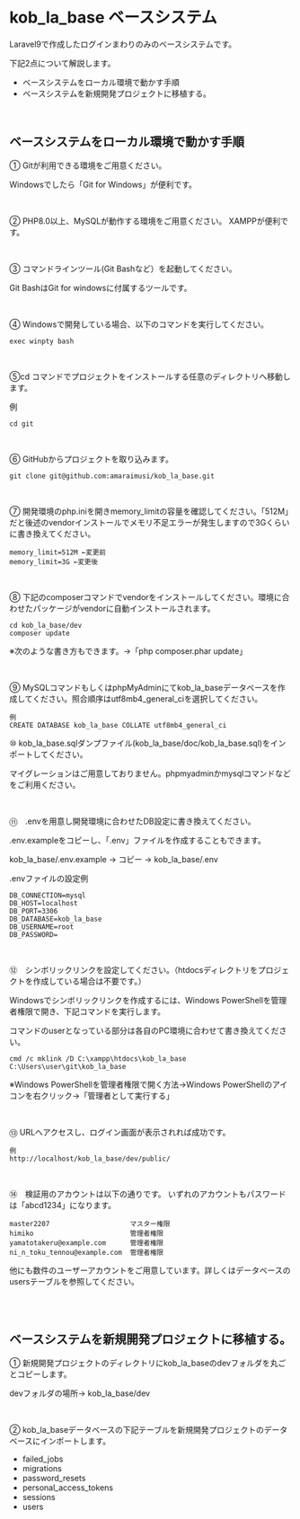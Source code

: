 # kob_la_base ベースシステム


Laravel9で作成したログインまわりのみのベースシステムです。

下記2点について解説します。
- ベースシステムをローカル環境で動かす手順
- ベースシステムを新規開発プロジェクトに移植する。

<br>

## ベースシステムをローカル環境で動かす手順


① Gitが利用できる環境をご用意ください。

 Windowsでしたら「Git for Windows」が便利です。
 
 <br>
 

② PHP8.0以上、MySQLが動作する環境をご用意ください。
 XAMPPが便利です。
 
 <br>

③ コマンドラインツール(Git Bashなど）を起動してください。

 Git BashはGit for windowsに付属するツールです。
 
 <br>


④ Windowsで開発している場合、以下のコマンドを実行してください。

```
exec winpty bash
```
<br>


⑤cd コマンドでプロジェクトをインストールする任意のディレクトリへ移動します。


例

```
cd git
```

<br>

⑥ GitHubからプロジェクトを取り込みます。

```
git clone git@github.com:amaraimusi/kob_la_base.git
```

<br>

⑦ 開発環境のphp.iniを開きmemory_limitの容量を確認してください。「512M」だと後述のvendorインストールでメモリ不足エラーが発生しますので3Gくらいに書き換えてください。

```
memory_limit=512M ←変更前
memory_limit=3G ←変更後
```

<br>


⑧ 下記のcomposerコマンドでvendorをインストールしてください。環境に合わせたパッケージがvendorに自動インストールされます。

```
cd kob_la_base/dev
composer update
```

※次のような書き方もできます。→「php composer.phar update」

<br>




⑨ MySQLコマンドもしくはphpMyAdminにてkob_la_baseデータベースを作成してください。照合順序はutf8mb4_general_ciを選択してください。



```
例
CREATE DATABASE kob_la_base COLLATE utf8mb4_general_ci
```

⑩ kob_la_base.sqlダンプファイル(kob_la_base/doc/kob_la_base.sql)をインポートしてください。

マイグレーションはご用意しておりません。phpmyadminかmysqlコマンドなどをご利用ください。

<br>


⑪　.envを用意し開発環境に合わせたDB設定に書き換えてください。

.env.exampleをコピーし、「.env」ファイルを作成することもできます。

kob_la_base/.env.example → コピー → kob_la_base/.env

.envファイルの設定例


```
DB_CONNECTION=mysql
DB_HOST=localhost
DB_PORT=3306
DB_DATABASE=kob_la_base
DB_USERNAME=root
DB_PASSWORD=
```

<br>


⑫　シンボリックリンクを設定してください。（htdocsディレクトリをプロジェクトを作成している場合は不要です。）


Windowsでシンボリックリンクを作成するには、Windows PowerShellを管理者権限で開き、下記コマンドを実行します。


コマンドのuserとなっている部分は各自のPC環境に合わせて書き換えてください。

```
cmd /c mklink /D C:\xampp\htdocs\kob_la_base C:\Users\user\git\kob_la_base
```

※Windows PowerShellを管理者権限で開く方法→Windows PowerShellのアイコンを右クリック→「管理者として実行する」

<br>


⑬ URLへアクセスし、ログイン画面が表示されれば成功です。

```
例
http://localhost/kob_la_base/dev/public/
```

<br>

⑭　検証用のアカウントは以下の通りです。
いずれのアカウントもパスワードは「abcd1234」になります。

```
master2207                    マスター権限
himiko                        管理者権限
yamatotakeru@example.com      管理者権限
ni_n_toku_tennou@example.com  管理者権限
```

他にも数件のユーザーアカウントをご用意しています。詳しくはデータベースのusersテーブルを参照してください。

<br><br>


## ベースシステムを新規開発プロジェクトに移植する。


① 新規開発プロジェクトのディレクトリにkob_la_baseのdevフォルダを丸ごとコピーします。

devフォルダの場所→ kob_la_base/dev

<br>

② kob_la_baseデータベースの下記テーブルを新規開発プロジェクトのデータベースにインポートします。
- failed_jobs
- migrations
- password_resets
- personal_access_tokens
- sessions
- users

<br><br>







